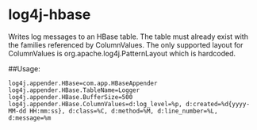 # log4j-hbase

Writes log messages to an HBase table. The table must already exist with the families referenced by ColumnValues.
The only supported layout for ColumnValues is org.apache.log4j.PatternLayout which is hardcoded.

##Usage:
```
log4j.appender.HBase=com.app.HBaseAppender
log4j.appender.HBase.TableName=Logger
log4j.appender.HBase.BufferSize=500
log4j.appender.HBase.ColumnValues=d:log_level=%p, d:created=%d{yyyy-MM-dd HH:mm:ss}, d:class=%C, d:method=%M, d:line_number=%L, d:message=%m
```
